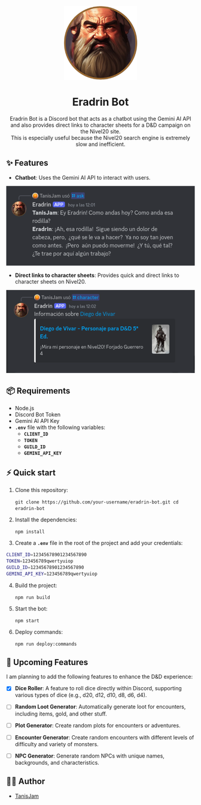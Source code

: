 <div align="center">
<img width="196px" alt="Eradrin Iamge" src="./assets/Eradrin.png">

# Eradrin Bot

Eradrin Bot is a Discord bot that acts as a chatbot using the Gemini AI API <br/> and also provides direct links to character sheets for a D&D campaign on the Nivel20 site.<br/>This is especially useful because the Nivel20 search engine is extremely slow and inefficient.

</div>

## ✨ Features

- **Chatbot**: Uses the Gemini AI API to interact with users.

![aks](./assets/ask.png)

- **Direct links to character sheets**: Provides quick and direct links to character sheets on Nivel20.

![character](./assets/character.png)

## 📦 Requirements

- Node.js
- Discord Bot Token
- Gemini AI API Key
- **`.env`** file with the following variables:
  - **`CLIENT_ID`**
  - **`TOKEN`**
  - **`GUILD_ID`**
  - **`GEMINI_API_KEY`**

## ⚡️ Quick start

1. Clone this repository:

   `git clone https://github.com/your-username/eradrin-bot.git
cd eradrin-bot`

2. Install the dependencies:

   `npm install`

3. Create a **`.env`** file in the root of the project and add your credentials:

```bash
CLIENT_ID=12345678901234567890
TOKEN=123456789qwertyuiop
GUILD_ID=12345678901234567890
GEMINI_API_KEY=123456789qwertyuiop
```

4. Build the project:

   `npm run build`

5. Start the bot:

   `npm start`

6. Deploy commands:

   `npm run deploy:commands`
   
## 🎯 Upcoming Features

I am planning to add the following features to enhance the D&D experience:

 - [x] **Dice Roller**: A feature to roll dice directly within Discord, supporting various types of dice (e.g., d20, d12, d10, d8, d6, d4).
 - [ ] **Random Loot Generator**: Automatically generate loot for encounters, including items, gold, and other stuff.
 - [ ] **Plot Generator**: Create random plots for encounters or adventures.
 - [ ] **Encounter Generator**: Create random encounters with different levels of difficulty and variety of monsters.
 - [ ] **NPC Generator**: Generate random NPCs with unique names, backgrounds, and characteristics.


## 👩‍💻 Author

- [TanisJam](https://mnr.ar)
